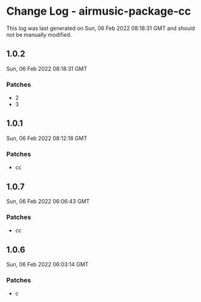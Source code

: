 # Change Log - airmusic-package-cc

This log was last generated on Sun, 06 Feb 2022 08:18:31 GMT and should not be manually modified.

## 1.0.2
Sun, 06 Feb 2022 08:18:31 GMT

### Patches

- 2
- 3

## 1.0.1
Sun, 06 Feb 2022 08:12:18 GMT

### Patches

- cc

## 1.0.7
Sun, 06 Feb 2022 06:06:43 GMT

### Patches

- cc

## 1.0.6
Sun, 06 Feb 2022 06:03:14 GMT

### Patches

- c

